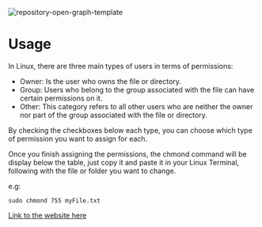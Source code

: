 ![repository-open-graph-template](https://github.com/JuaniiAndresM/LinuxPermissionGenerator/assets/64050263/2acc5be4-58be-4eb2-87e9-98bf2037054a)
# Usage
In Linux, there are three main types of users in terms of permissions: 
- Owner: Is the user who owns the file or directory.
- Group: Users who belong to the group associated with the file can have certain permissions on it.
- Other: This category refers to all other users who are neither the owner nor part of the group associated with the file or directory.
  
By checking the checkboxes below each type, you can choose which type of permission you want to assign for each.

Once you finish assigning the permissions, the chmond command will be display below the table,
just copy it and paste it in your Linux Terminal, following with the file or folder you want to change.

e.g: 
```console
sudo chmond 755 myFile.txt
```

[Link to the website here](https://juaniiandresm.github.io/LinuxPermissionGenerator/)
